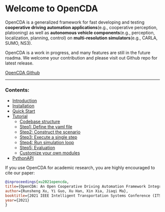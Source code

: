 Welcome to OpenCDA
=====

OpenCDA is a generalized framework for fast developing and testing <strong>cooperative driving automation 
applications</strong>(e.g., cooperative perception, platooning) as well as <strong>autonomous vehicle components</strong>(e.g., 
perception, localization, planning, control) on <strong>multi-resolution simulators</strong>(e.g., CARLA, SUMO, NS3).

OpenCDA is a work in progress, and many features are still in the future roadma.
 We welcome your contribution and please visit out Github repo for latest release.


<div class="build-buttons">
<a href="https://github.com/ucla-mobility/OpenCDA" target="_blank" class="btn btn-neutral" title="Go to the latest OpenCDA release">
OpenCDA Github</a>
</div>

---
### Contents:
* [Introduction](OpenCDA_introduction.md)
* [Installation](OpenCDA_installation.md)
* [Quick Start](OpenCDA_getstarted.md)
* [Tutorial](OpenCDA_tutorial.md)   
    * [Codebase structure](codebase_structure.md)
    * [Step1: Define the yaml file](OpenCDA_tutorial.md#step1-define-the-yaml-file)
    * [Step2: Construct the scenario](OpenCDA_tutorial.md#step2-construct-scenario)
    * [Step3: Execute a single step](OpenCDA_tutorial.md#step3-execute-a-single-step)
    * [Step4: Run simulation loop](OpenCDA_tutorial.md#step4-keep-the-simulation-loop-running)
    * [Step5: Evaluation](OpenCDA_tutorial.md#step5-evaluation)
    * [Customize your own modules](OpenCDA_tutorial.md#customize-your-own-algorithms)
* [PythonAPI](PythonAPI.md)


If you use OpenCDA for academic research, you are highly encouraged to cite our paper:  
 ```bibtex
@inproceedings{xu2021opencda,
title={OpenCDA: An Open Cooperative Driving Automation Framework Integrated with Multi-resolution Simulations},
author={Runsheng Xu, Yi Guo, Xu Han, Xin Xia, Jiaqi Ma},
booktitle={2021 IEEE Intelligent Transportation Systems Conference (ITSC)},
year={2021}
}
```

